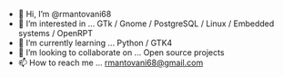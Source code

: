 - 👋 Hi, I’m @rmantovani68
- 👀 I’m interested in ... GTk / Gnome / PostgreSQL / Linux / Embedded systems / OpenRPT
- 🌱 I’m currently learning ... Python / GTK4
- 💞️ I’m looking to collaborate on ... Open source projects 
- 📫 How to reach me ... rmantovani68@gmail.com

<!---
rmantovani68/rmantovani68 is a ✨ special ✨ repository because its `README.md` (this file) appears on your GitHub profile.
You can click the Preview link to take a look at your changes.
--->
